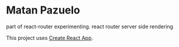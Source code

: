 # Matan Pazuelo

part of react-router experimenting. react router server side rendering

This project uses [Create React App](https://github.com/facebookincubator/create-react-app).
